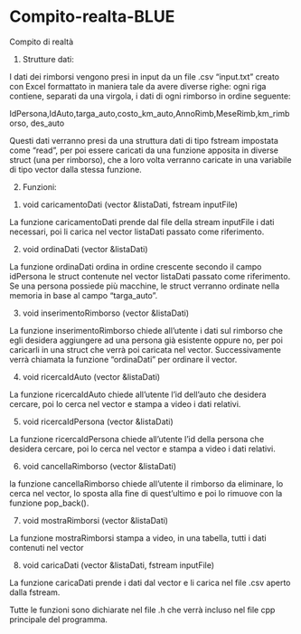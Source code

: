 # Compito-realta-BLUE
Compito di realtà

1. Strutture dati:

I dati dei rimborsi vengono presi in input da un file .csv “input.txt” creato con Excel formattato in maniera tale da avere diverse righe: ogni riga contiene, separati da una virgola, i dati di ogni rimborso in ordine seguente: 

IdPersona,IdAuto,targa_auto,costo_km_auto,AnnoRimb,MeseRimb,km_rimborso, des_auto

Questi dati verranno presi da una struttura dati di tipo fstream impostata come “read”, per poi essere caricati da una funzione apposita in diverse struct (una per rimborso), che a loro volta verranno caricate in una variabile di tipo vector dalla stessa funzione.



2. Funzioni:

1) void caricamentoDati (vector<struct> &listaDati, fstream inputFile)

La funzione caricamentoDati prende dal file della stream inputFile i dati necessari, poi li carica nel vector listaDati passato come riferimento.


2) void ordinaDati (vector<struct> &listaDati)

La funzione ordinaDati ordina in ordine crescente secondo il campo idPersona le struct contenute nel vector listaDati passato come riferimento. Se una persona possiede più macchine, le struct verranno ordinate nella memoria in base al campo “targa_auto”.


3) void inserimentoRimborso (vector<struct> &listaDati)

La funzione inserimentoRimborso chiede all’utente i dati sul rimborso che egli desidera aggiungere ad una persona già esistente oppure no, per poi caricarli in una struct che verrà poi caricata nel vector. Successivamente verrà chiamata la funzione “ordinaDati” per ordinare il vector.


4) void ricercaIdAuto (vector<struct> &listaDati)

La funzione ricercaIdAuto chiede all’utente l’id dell’auto che desidera cercare, poi lo cerca nel vector e stampa a video i dati relativi.


5) void ricercaIdPersona (vector<struct> &listaDati)

La funzione ricercaIdPersona chiede all’utente l’id della persona che desidera cercare, poi lo cerca nel vector e stampa a video i dati relativi.


6) void cancellaRimborso (vector<struct> &listaDati)

la funzione cancellaRimborso chiede all’utente il rimborso da eliminare, lo cerca nel vector, lo sposta alla fine di quest’ultimo e poi lo rimuove con la funzione pop_back().


7) void mostraRimborsi (vector<struct> &listaDati)

La funzione mostraRimborsi stampa a video, in una tabella, tutti i dati contenuti nel vector


8) void caricaDati (vector<struct> &listaDati, fstream inputFile)

La funzione caricaDati prende i dati dal vector e li carica nel file .csv aperto dalla fstream.



Tutte le funzioni sono dichiarate nel file .h che verrà incluso nel file cpp principale del programma.

